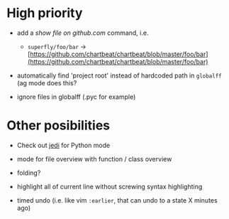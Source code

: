 High priority
===========

* add a _show file on github.com_ command, i.e.
  * `superfly/foo/bar` ->
    [https://github.com/chartbeat/chartbeat/blob/master/foo/bar](https://github.com/chartbeat/chartbeat/blob/master/foo/bar)

* automatically find 'project root' instead of hardcoded path in `globalff` (ag mode does this?

* ignore files in globalff (.pyc for example)

Other posibilities
==================

* Check out [jedi](https://github.com/tkf/emacs-jedi) for Python mode

* mode for file overview with function / class overview

* folding?

* highlight all of current line without screwing syntax highlighting

* timed undo (i.e. like vim `:earlier`, that can undo to a state X minutes ago)
